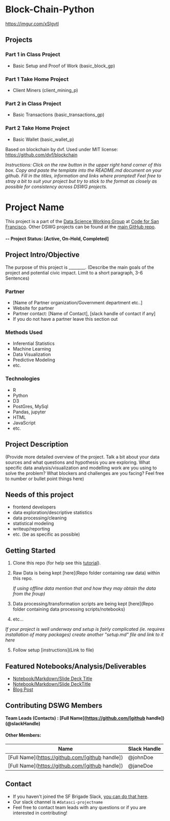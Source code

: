 # Block-Chain-Python
https://imgur.com/xSlgvtl

## Projects

### Part 1 in Class Project
* Basic Setup and Proof of Work (basic_block_gp)

### Part 1 Take Home Project
* Client Miners (client_mining_p)

### Part 2 in Class Project
* Basic Transactions (basic_transactions_gp)

### Part 2 Take Home Project
* Basic Wallet (basic_wallet_p)

Based on blockchain by dvf.  Used under MIT license:  https://github.com/dvf/blockchain

*Instructions: Click on the raw button in the upper right hand corner of 
this box.  Copy and paste the template into the README.md document on 
your github.  Fill in the titles, information and links where prompted! 
Feel free to stray a bit to suit your project but try to stick to the 
format as closely as possible for consistency across DSWG projects.*

# Project Name
This project is a part of the [Data Science Working 
Group](http://datascience.codeforsanfrancisco.org) at [Code for San 
Francisco](http://www.codeforsanfrancisco.org).  Other DSWG projects can 
be found at the [main GitHub 
repo](https://github.com/sfbrigade/data-science-wg).

#### -- Project Status: [Active, On-Hold, Completed]

## Project Intro/Objective
The purpose of this project is ________. (Describe the main goals of the 
project and potential civic impact. Limit to a short paragraph, 3-6 
Sentences)

### Partner
* [Name of Partner organization/Government department etc..]
* Website for partner
* Partner contact: [Name of Contact], [slack handle of contact if any]
* If you do not have a partner leave this section out

### Methods Used
* Inferential Statistics
* Machine Learning
* Data Visualization
* Predictive Modeling
* etc.

### Technologies
* R 
* Python
* D3
* PostGres, MySql
* Pandas, jupyter
* HTML
* JavaScript
* etc. 

## Project Description
(Provide more detailed overview of the project.  Talk a bit about your 
data sources and what questions and hypothesis you are exploring. What 
specific data analysis/visualization and modelling work are you using to 
solve the problem? What blockers and challenges are you facing?  Feel 
free to number or bullet point things here)

## Needs of this project

- frontend developers
- data exploration/descriptive statistics
- data processing/cleaning
- statistical modeling
- writeup/reporting
- etc. (be as specific as possible)

## Getting Started

1. Clone this repo (for help see this 
[tutorial](https://help.github.com/articles/cloning-a-repository/)).
2. Raw Data is being kept [here](Repo folder containing raw data) within 
this repo.

    *If using offline data mention that and how they may obtain the data 
from the froup)*
    
3. Data processing/transformation scripts are being kept [here](Repo 
folder containing data processing scripts/notebooks)
4. etc...

*If your project is well underway and setup is fairly complicated (ie. 
requires installation of many packages) create another "setup.md" file 
and link to it here*  

5. Follow setup [instructions](Link to file)

## Featured Notebooks/Analysis/Deliverables
* [Notebook/Markdown/Slide Deck Title](link)
* [Notebook/Markdown/Slide DeckTitle](link)
* [Blog Post](link)


## Contributing DSWG Members

**Team Leads (Contacts) : [Full Name](https://github.com/[github 
handle])(@slackHandle)**

#### Other Members:

|Name     |  Slack Handle   | 
|---------|-----------------|
|[Full Name](https://github.com/[github handle])| @johnDoe        |
|[Full Name](https://github.com/[github handle]) |     @janeDoe    |

## Contact
* If you haven't joined the SF Brigade Slack, [you can do that 
here](http://c4sf.me/slack).  
* Our slack channel is `#datasci-projectname`
* Feel free to contact team leads with any questions or if you are 
interested in contributing!


